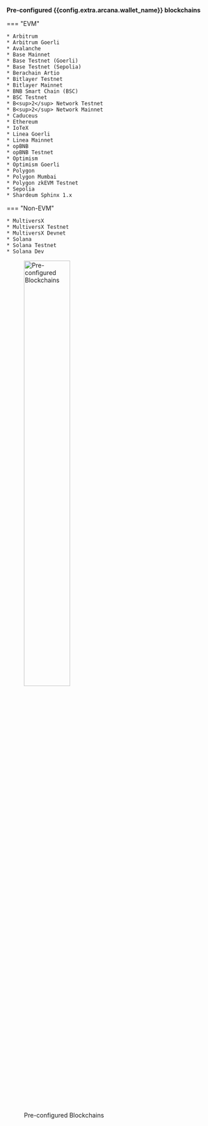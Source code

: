<!--**Configured Blockchain Networks (Default)**:-->

**Pre-configured {{config.extra.arcana.wallet_name}} blockchains**

=== "EVM"

    * Arbitrum  
    * Arbitrum Goerli 
    * Avalanche 
    * Base Mainnet
    * Base Testnet (Goerli)
    * Base Testnet (Sepolia)
    * Berachain Artio
    * Bitlayer Testnet
    * Bitlayer Mainnet
    * BNB Smart Chain (BSC)
    * BSC Testnet 
    * B<sup>2</sup> Network Testnet
    * B<sup>2</sup> Network Mainnet
    * Caduceus
    * Ethereum 
    * IoTeX
    * Linea Goerli
    * Linea Mainnet
    * opBNB
    * opBNB Testnet
    * Optimism 
    * Optimism Goerli
    * Polygon 
    * Polygon Mumbai 
    * Polygon zkEVM Testnet
    * Sepolia
    * Shardeum Sphinx 1.x

=== "Non-EVM"

    * MultiversX 
    * MultiversX Testnet
    * MultiversX Devnet 
    * Solana
    * Solana Testnet
    * Solana Dev

<figure markdown="span">
  <img src="{{config.extra.arcana.img_dir}}/an_wallet_default_chain_list.{{config.extra.arcana.img_png}}" alt="Pre-configured Blockchains" width="50%" class="an-screenshots"/>
  <figcaption>Pre-configured Blockchains</figcaption>
</figure>